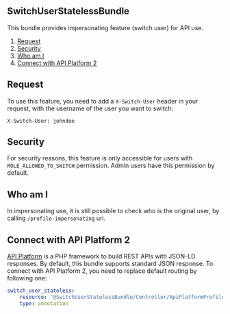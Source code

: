 SwitchUserStatelessBundle
-------------------------

This bundle provides impersonating feature (switch user) for API use.

1. [Request](#request)
2. [Security](#security)
3. [Who am I](#who-am-i)
4. [Connect with API Platform 2](#connect-with-api-platform-2)

## Request

To use this feature, you need to add a `X-Switch-User` header in your request, with the username of the user you want
to switch:

```
X-Switch-User: johndoe
```

## Security

For security reasons, this feature is only accessible for users with `ROLE_ALLOWED_TO_SWITCH` permission. Admin users
have this permission by default.

## Who am I

In impersonating use, it is still possible to check who is the original user, by calling `/profile-impersonating` uri.

## Connect with API Platform 2

[API Platform](https://api-platform.com/) is a PHP framework to build REST APIs with JSON-LD responses. By default,
this bundle supports standard JSON response. To connect with API Platform 2, you need to replace default routing by
following one:

```yml
switch_user_stateless:
    resource: "@SwitchUserStatelessBundle/Controller/ApiPlatformProfileController"
    type: annotation
```
